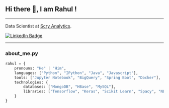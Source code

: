 <h2> Hi there 👋, I am Rahul !</h2>

<hr style="border:1px"> </hr>

<p>Data Scientist at <a href="https://scryanalytics.ai/">Scry Analytics</a>.</p>

[![LinkedIn Badge](https://img.shields.io/badge/LinkedIn-Profile-informational?style=flat&logo=linkedin&logoColor=white&color=0D76A8)](https://www.linkedin.com/in/rahulkg31/)

<hr style="border:1px"> </hr>

### about_me.py

```python
rahul = {
    pronouns: "He" | "Him",
    languages: ["Python", "IPython", "Java", "Javascript"],
    tools: ["Jupyter Notebook", "BigQuery", "Spring Boot", "Docker"],
    technologies: {
        databases: ["MongoDB", "HBase", "MySQL"],
        libraries: ["Tensorflow", "Keras", "Scikit Learn", "Spacy", "NLTK", "Gensim", "Pyspark", "Pandas", "Numpy", "flask"],
    }
}
```

<!-- GitHub Stats -- >)
<!-- 
<a href="https://github.com/rahulkg31">
  <img align="center" style="margin:0.5rem" src="https://github-readme-stats.vercel.app/api/top-langs/?username=rahulkg31&hide=html,css&title_color=ffffff&text_color=c9cacc&icon_color=4AB197&bg_color=1A2B34" />
</a>

<a href="https://github.com/rahulkg31">
  <img align="center" style="margin:0.5rem" src="https://github-readme-stats.vercel.app/api?username=rahulkg31&show_icons=true&line_height=27&count_private=true&title_color=ffffff&text_color=c9cacc&icon_color=4AB097&bg_color=1A2B34" alt="Rahul's GitHub Stats" />
</a>
 -->

